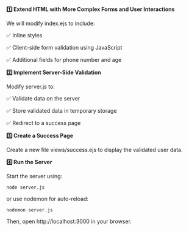 **1️⃣ Extend HTML with More Complex Forms and User Interactions**
  
  We will modify index.ejs to include: 
  
  ✅ Inline styles
  
  ✅ Client-side form validation using JavaScript
  
  ✅ Additional fields for phone number and age


**2️⃣ Implement Server-Side Validation**
 
  Modify server.js to: 
  
  ✅ Validate data on the server
  
  ✅ Store validated data in temporary storage
  
  ✅ Redirect to a success page


**3️⃣ Create a Success Page**
  
  Create a new file views/success.ejs to display the validated user data.

**4️⃣ Run the Server**
  
  Start the server using:
    
    node server.js
  
  or use nodemon for auto-reload:
    
    nodemon server.js
  
  Then, open http://localhost:3000 in your browser.
